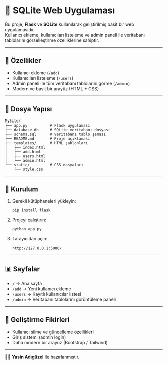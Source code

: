 # 📝 SQLite Web Uygulaması

Bu proje, **Flask** ve **SQLite** kullanılarak geliştirilmiş basit bir web uygulamasıdır.  
Kullanıcı ekleme, kullanıcıları listeleme ve admin paneli ile veritabanı tablolarını görselleştirme özelliklerine sahiptir.

---

## 🚀 Özellikler

- Kullanıcı ekleme (`/add`)
- Kullanıcıları listeleme (`/users`)
- Admin paneli ile tüm veritabanı tablolarını görme (`/admin`)
- Modern ve basit bir arayüz (HTML + CSS)

---

## 📂 Dosya Yapısı

```
MySite/
├── app.py          # Flask uygulaması
├── database.db     # SQLite veritabanı dosyası
├── schema.sql      # Veritabanı tablo şeması
├── README.md       # Proje açıklaması
├── templates/      # HTML şablonları
│   ├── index.html
│   ├── add.html
│   ├── users.html
│   └── admin.html
└── static/         # CSS dosyaları
    └── style.css
```

---

## 🔧 Kurulum

1. Gerekli kütüphaneleri yükleyin:

   ```bash
   pip install flask
   ```

2. Projeyi çalıştırın:

   ```bash
   python app.py
   ```

3. Tarayıcıdan açın:
   ```
   http://127.0.0.1:5000/
   ```

---

## 📊 Sayfalar

- `/` → Ana sayfa
- `/add` → Yeni kullanıcı ekleme
- `/users` → Kayıtlı kullanıcılar listesi
- `/admin` → Veritabanı tablolarını görüntüleme paneli

---

## 🔮 Geliştirme Fikirleri

- Kullanıcı silme ve güncelleme özellikleri
- Giriş sistemi (admin login)
- Daha modern bir arayüz (Bootstrap / Tailwind)

---

👨‍💻 **Yasin Adıgüzel** ile hazırlanmıştır.
